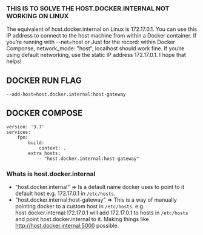 ### THIS IS TO SOLVE THE HOST.DOCKER.INTERNAL NOT WORKING ON LINUX

The equivalent of host.docker.internal on Linux is 172.17.0.1. You can use this IP address to connect to the host machine from within a Docker container. If you’re running with --net=host or Just for the record: within Docker Componse, network_mode: "host", localhost should work fine. If you’re using default networking, use the static IP address 172.17.0.1. I hope that helps!

## DOCKER RUN FLAG

`--add-host=host.docker.internal:host-gateway`

## DOCKER COMPOSE

```
version: '3.7'
services:
    fpm:
        build:
            context: .
        extra_hosts:
            - "host.docker.internal:host-gateway"
```

### Whats is host.docker.internal

- "host.docker.internal" => Is a default name docker uses to point to it default host e.g. 172.17.0.1 in `/etc/hosts`.
- "host.docker.internal:host-gateway" => This is a way of manually pointing docker to a custom host in `/etc/hosts`. e.g. host.docker.internal:172.17.0.1 will add 172.17.0.1 to hosts in `/etc/hosts` and point host.docker.internal to it. Making things like http://host.docker.internal:5000 possible.
